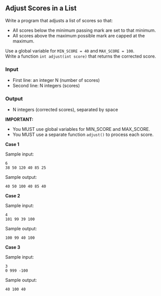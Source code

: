 ## Adjust Scores in a List

Write a program that adjusts a list of scores so that:
- All scores below the minimum passing mark are set to that minimum.
- All scores above the maximum possible mark are capped at the maximum.

Use a global variable for `MIN_SCORE = 40` and `MAX_SCORE = 100`.  
Write a function `int adjust(int score)` that returns the corrected score.

### Input
- First line: an integer N (number of scores)
- Second line: N integers (scores)

### Output
- N integers (corrected scores), separated by space

**IMPORTANT:**
- You MUST use global variables for MIN_SCORE and MAX_SCORE.
- You MUST use a separate function `adjust()` to process each score.

**Case 1**

Sample input:

```
6
38 50 120 40 85 25
```

Sample output:

```
40 50 100 40 85 40
```

**Case 2**

Sample input:

```
4
101 99 39 100
```

Sample output:

```
100 99 40 100
```
**Case 3**

Sample input:

```
3
0 999 -100
```

Sample output:

```
40 100 40
```